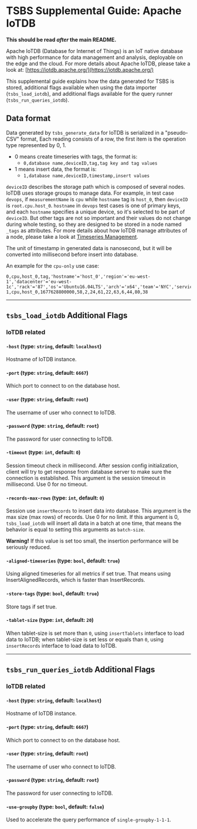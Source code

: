 # TSBS Supplemental Guide: Apache IoTDB

**This should be read *after* the main README.**

Apache IoTDB (Database for Internet of Things) is an IoT native database with
high performance for data management and analysis, deployable on the edge and
the cloud. For more details about Apache IoTDB, please take a look at:
[https://iotdb.apache.org/](https://iotdb.apache.org/)

This supplemental guide explains how the data generated for TSBS is stored,
additional flags available when using the data importer (`tsbs_load_iotdb`),
and additional flags available for the query runner (`tsbs_run_queries_iotdb`).

## Data format

Data generated by `tsbs_generate_data` for IoTDB is serialized in a "pseudo-CSV"
format, Each reading consists of a row, the first item is the operation type represented by 0, 1.

- 0 means create timeseries with tags, the format is:
  - `0,database name,deviceID,tag,tag key and tag values`
- 1 means insert data, the format is:
  - `1,database name,deviceID,timestamp,insert values`

`deviceID` describes the storage path which is composed of several nodes.
IoTDB uses storage groups to manage data. For example, in test case `devops`,
if `measurementName` is `cpu` while `hostname` tag is `host_0`, then `deviceID`
is `root.cpu.host_0`.
`hostname` in `devops` test cases is one of primary keys, and each `hostname`
specifies a unique device, so it's selected to be part of `deviceID`. But other
tags are not so important and their values do not change during whole testing,
so they are designed to be stored in a node named `_tags` as attributes.
For more details about how IoTDB manage attributes of a node, please take a look
at [Timeseries Management](https://iotdb.apache.org/UserGuide/Master/Operate-Metadata/Timeseries.html#create-timeseries).

The unit of timestamp in generated data is nanosecond, but it will be converted
into millisecond before insert into database.

An example for the `cpu-only` use case:

```text
0,cpu,host_0,tag,'hostname'='host_0','region'='eu-west-1','datacenter'='eu-west-1c','rack'='87','os'='Ubuntu16.04LTS','arch'='x64','team'='NYC','service'='18','service_version'='1','service_environment'='production'
1,cpu,host_0,1677628800000,58,2,24,61,22,63,6,44,80,38
```

---

## `tsbs_load_iotdb` Additional Flags

### IoTDB related

#### `-host` (type: `string`, default: `localhost`)

Hostname of IoTDB instance.

#### `-port` (type: `string`, default: `6667`)

Which port to connect to on the database host.

#### `-user` (type: `string`, default: `root`)

The username of user who connect to IoTDB.

#### `-password` (type: `string`, default: `root`)

The password for user connecting to IoTDB.

#### `-timeout` (type: `int`, default: `0`)

Session timeout check in millisecond. After session config initialization,
client will try to get response from database server to make sure the connection
is established. This argument is the session timeout in millisecond. Use 0 for
no timeout.

#### `-records-max-rows` (type: `int`, default: `0`)

Session use `insertRecords` to insert data into database. This argument is the
max size (max rows) of records. Use 0 for no limit. If this argument is 0,
`tsbs_load_iotdb` will insert all data in a batch at one time, that means the
behavior is equal to setting this arguments as `batch-size`.

**Warning!** If this value is set too small, the insertion performance will be
seriously reduced.

#### `-aligned-timeseries` (type: `bool`, default: `true`)

Using aligned timeseries for all metrics if set true. That means using
InsertAlignedRecords, which is faster than InsertRecords.

#### `-store-tags` (type: `bool`, default: `true`)

Store tags if set true.

#### `-tablet-size` (type: `int`, default: `20`)

When tablet-size is set more than `0`, using `insertTablets` interface to load data to IoTDB; 
when tablet-size is set less or equals than `0`, using `insertRecords` interface to load data to IoTDB.

---

## `tsbs_run_queries_iotdb` Additional Flags

### IoTDB related

#### `-host` (type: `string`, default: `localhost`)

Hostname of IoTDB instance.

#### `-port` (type: `string`, default: `6667`)

Which port to connect to on the database host.

#### `-user` (type: `string`, default: `root`)

The username of user who connect to IoTDB.

#### `-password` (type: `string`, default: `root`)

The password for user connecting to IoTDB.

#### `-use-groupby` (type: `bool`, default: `false`)

Used to accelerate the query performance of `single-groupby-1-1-1`.
